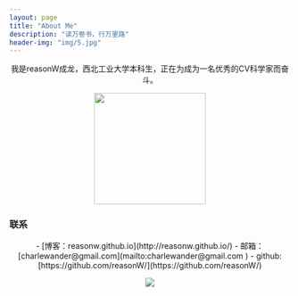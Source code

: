 ```yaml
---
layout: page
title: "About Me"
description: "读万卷书，行万里路"
header-img: "img/5.jpg"
---
```

<center>
我是reasonW成龙，西北工业大学本科生，正在为成为一名优秀的CV科学家而奋斗。
</center>

<center>
    <p><img src="https://github.com/reasonW/reasonW.github.io/blob/master/img/cnfeat.jpg?raw=true" align="center" width="200" height="200"></p>
</center>



### 联系
<center>
- [博客：reasonw.github.io](http://reasonw.github.io/)    
- 邮箱：[charlewander@gmail.com](mailto:charlewander@gmail.com )  
- github:[https://github.com/reasonW/](https://github.com/reasonW/)
</center>

<center>
    <p><img src="http://dreamofbook.qiniudn.com/hacker.png" align="center"></p>
</center>







